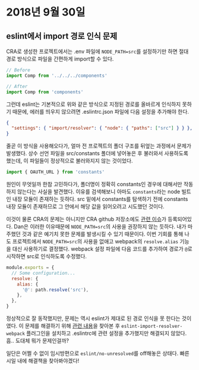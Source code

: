 # 2018년 9월 30일

## eslint에서 import 경로 인식 문제

CRA로 생성한 프로젝트에서는 .env 파일에 `NODE_PATH=src`를 설정하기만 하면 절대 경로 방식으로 파일을 간편하게 import할 수 있다.

```javascript
// Before
import Comp from '../../../components'

// After
import Comp from 'components'
```

그런데 eslint는 기본적으로 위와 같은 방식으로 지정된 경로를 올바르게 인식하지 못하기 때문에, 에러를 띄우지 않으려면 .eslintrc.json 파일에 다음 설정을 추가해야 한다.

```json
{
  "settings": { "import/resolver": { "node": { "paths": ["src"] } } },
}
```

줄곧 이 방식을 사용해오다가, 얼마 전 프로젝트의 폴더 구조를 뒤엎는 과정에서 문제가 발생했다. 상수 선언 파일을 src/constants 폴더에 넣어놓은 후 불러와서 사용하도록 했는데, 이 파일들이 정상적으로 불러와지지 않는 것이었다.

```javascript
import { OAUTH_URL } from 'constants'
```

원인이 무엇일까 한참 고민하다가, 폴더명이 정확히 constants인 경우에 대해서만 작동하지 않는다는 사실을 발견했다. 이유를 검색해보니 아마도 `constants`라는 node 빌트인 내장 모듈이 존재하는 듯하다. src 밑에서 constants를 탐색하기 전에 constants 내장 모듈이 존재하므로 그 안에서 해당 값을 읽어오려고 시도했던 것이다.

이것이 물론 CRA의 문제는 아니지만 CRA github 저장소에도 [관련 이슈](https://github.com/facebook/create-react-app/issues/2338)가 등록되어있다. Dan은 이러한 이유때문에 `NODE_PATH=src`의 사용을 권장하지 않는 듯하다. 내가 마주했던 것과 같은 예기치 못한 문제를 발생시킬 수 있기 때문이다. 이번 기회를 통해 나도 프로젝트에서 `NODE_PATH=src`의 사용을 없애고 webpack의 `resolve.alias` 기능을 대신 사용하기로 결정했다. webpack 설정 파일에 다음 코드를 추가하여 경로가 `@`로 시작하면 src로 인식하도록 수정했다.

```javascript
module.exports = {
  // Some configuration...
  resolve: {
    alias: {
      '@': path.resolve('src'),
    },
  },
}
```

정상적으로 잘 동작했지만, 문제는 역시 eslint가 제대로 된 경로 인식을 못 한다는 것이였다. 이 문제를 해결하기 위해 [관련 내용](https://www.javascriptjanuary.com/blog/painless-paths-with-webpack-and-vsc)을 찾아본 후 `eslint-import-resolver-webpack` 플러그인을 설치하고 .eslintrc에 관련 설정을 추가했지만 해결되지 않았다. 흠.. 도대체 뭐가 문제인걸까?

일단은 어쩔 수 없이 임시방편으로 `eslint/no-unresolved`를 off해놓은 상태다. 빠른 시일 내에 해결책을 찾아봐야겠다!